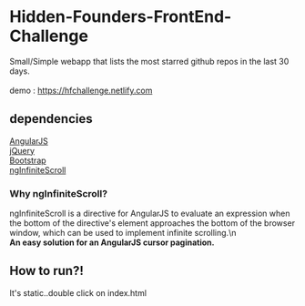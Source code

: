 # Hidden-Founders-FrontEnd-Challenge

Small/Simple webapp that lists the most starred github repos in the last 30 days.
<br>
<br>
demo : https://hfchallenge.netlify.com
<br>
<h2>dependencies</h2>
<a href='https://angularjs.org/'>AngularJS</a><br>
<a href='https://jquery.com/'>jQuery</a><br>
<a href='https://getbootstrap.com/'>Bootstrap</a><br>
<a href='http://sroze.github.io/ngInfiniteScroll/'>ngInfiniteScroll</a>
<h3>Why ngInfiniteScroll?</h3>
ngInfiniteScroll is a directive for AngularJS to evaluate an expression when the bottom of the directive's element approaches the bottom of the browser window, which can be used to implement infinite scrolling.\n
<br>
<b>An easy solution for an AngularJS cursor pagination.</b>
<h2>How to run?!</h2>
It's static..double click on index.html

